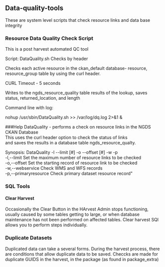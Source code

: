 ## Data-quality-tools
These are system level scripts that check resource links and data base integrity

### Resource Data Quality Check Script

This is a post harvest automated QC tool

Script: DataQuality.sh
Checks by header

Checks each active resource in the ckan_default database- resource, resource_group table by using the curl header.

CURL Timeout - 5 seconds 

Writes to the ngds_resource_quality table results of the lookup, saves status, returned_location, and length

Command line with log:  

nohup /usr/sbin/DataQuality.sh >> /var/log/dq.log 2>&1 &

###Help 
DataQuality - performs a check on resource links in the NGDS CKAN Database   
              This uses the curl header option to check the status of links  
             and saves the results in a database table ngds_resource_qualty.  

Synopsis:  DataQuality -l --limit [#]  -o --offset [#] -w -p  
    -l,--limit    Set the maximum number of resource links to be checked  
    -o,--offset   Set the starting record of resource link to be checked  
    -w,--webservice        Check WMS and WFS records  
    -p,--primaryresource   Check primary dataset resource record"  

### SQL Tools

#### Clear Harvest
Occasionally the Clear Button in the HArvest Admin stops functioning, usually caused by some tables getting to large, or when database maintenance has not been performed on affected tables. Clear harvest SQl allows you to perform steps individually.

### Duplicate Datasets

Duplicated data can take a several forms.  During the harvest process, there are conditions that allow duplicate data to be saved.  Checcks are made for duplicate GUIDS in the harvest, in the package (as found in package_extra)
